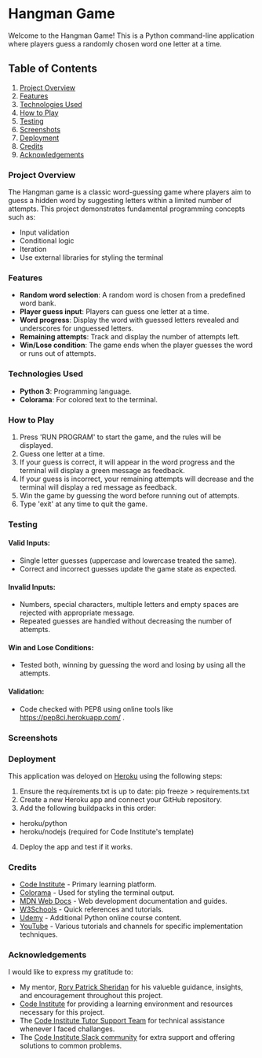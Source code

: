 # Hangman Game

Welcome to the Hangman Game! This is a Python command-line application where players guess a randomly chosen word one letter at a time.

## Table of Contents

1. [Project Overview](#project-overview)
2. [Features](#features)
3. [Technologies Used](#technologies-used)
4. [How to Play](#how-to-play)
5. [Testing](#testing)
6. [Screenshots](#screenshots)
7. [Deployment](#deployment)
8. [Credits](#credits)
9. [Acknowledgements](#acknowledgements)

### Project Overview

The Hangman game is a classic word-guessing game where players aim to guess a hidden word by suggesting letters within a limited number of attempts. This project demonstrates fundamental programming concepts such as:
* Input validation
* Conditional logic
* Iteration
* Use external libraries for styling the terminal

### Features

- **Random word selection**: A random word is chosen from a predefined word bank.
- **Player guess input**: Players can guess one letter at a time.
- **Word progress**: Display the word with guessed letters revealed and underscores for unguessed letters.
- **Remaining attempts**: Track and display the number of attempts left.
- **Win/Lose condition**: The game ends when the player guesses the word or runs out of attempts.

### Technologies Used

- **Python 3**: Programming language.
- **Colorama**: For colored text to the terminal.

### How to Play

1. Press 'RUN PROGRAM' to start the game, and the rules will be displayed.
2. Guess one letter at a time.
3. If your guess is correct, it will appear in the word progress and the terminal will display a green message as feedback.
4. If your guess is incorrect, your remaining attempts will decrease and the terminal will display a red message as feedback.
5. Win the game by guessing the word before running out of attempts.
6. Type 'exit' at any time to quit the game.

### Testing

#### Valid Inputs:
- Single letter guesses (uppercase and lowercase treated the same).
- Correct and incorrect guesses update the game state as expected.

#### Invalid Inputs:
- Numbers, special characters, multiple letters and empty spaces are rejected with appropriate message.
- Repeated guesses are handled without decreasing the number of attempts.

#### Win and Lose Conditions:
- Tested both, winning by guessing the word and losing by using all the attempts.

#### Validation:
- Code checked with PEP8 using online tools like https://pep8ci.herokuapp.com/ .

### Screenshots



### Deployment

This application was deloyed on [Heroku](https://www.heroku.com/) using the following steps:
1. Ensure the requirements.txt is up to date: pip freeze > requirements.txt
2. Create a new Heroku app and connect your GitHub repository.
3. Add the following buildpacks in this order:
- heroku/python
- heroku/nodejs (required for Code Institute's template)
4. Deploy the app and test if it works.

### Credits

- [Code Institute](https://codeinstitute.net/) - Primary learning platform.
- [Colorama](https://pypi.org/project/colorama/) - Used for styling the terminal output.
- [MDN Web Docs](https://developer.mozilla.org/) - Web development documentation and guides.
- [W3Schools](https://www.w3schools.com/) - Quick references and tutorials.
- [Udemy](https://www.udemy.com/) - Additional Python online course content.
- [YouTube](https://www.youtube.com/) - Various tutorials and channels for specific implementation techniques.

### Acknowledgements

I would like to express my gratitude to:
- My mentor, [Rory Patrick Sheridan](https://github.com/Ri-Dearg) for his valueble guidance, insights, and encouragement throughout this project.
- [Code Institute](https://codeinstitute.net/) for providing a learning environment and resources necessary for this project.
- The [Code Institute Tutor Support Team](https://learn.codeinstitute.net/ci_support/disdcc_3/support) for technical assistance whenever I faced challanges.
- The [Code Institute Slack community](https://code-institute-room.slack.com) for extra support and offering solutions to common problems.